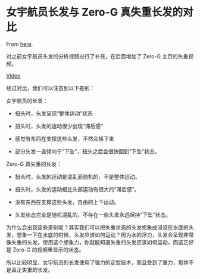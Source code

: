 # 女宇航员长发与 Zero-G 真失重长发的对比

From [here](https://yinwang1.substack.com/p/zero-g).

对之前女宇航员头发的分析视频进行了补充，在后面增加了 Zero-G 主页的失重视频。

[Video](https://www.youtube-nocookie.com/embed/gFPVTPQPFpA)

经过对比，我们可以注意到以下差别：

女宇航员的长发：

*   扭头时，头发呈现“整体运动”状态

*   扭头时，头发的运动很少出现“滞后感”

*   感觉有东西在支撑这些头发，不然会掉下来

*   部分头发一直倾向于“下坠”，扭头之后会很快回到“下坠”状态。

Zero-G 真失重的长发：

*   扭头时，头发的运动是混乱而随机的，不是整体运动。

*   扭头时，头发的运动相比头部运动有很大的“滞后感”。

*   没有东西在支撑这些头发，自由的上下运动。

*   头发状态完全是随机混乱的，不存在一些头发永远保持“下坠”状态。

为什么会出现这些差别呢？其实我们可以把失重状态的头发想象成浸没在水底的头发，想象一下在水底的时候，头发应该如何运动？因为水的浮力，头发会呈现非常像失重的头发。使用这个想象力，你就能知道失重的头发应该如何运动，而这正好是 Zero-G 的视频里显示的状态。

所以比较明显，女宇航员的长发使用了强力的定型技术，而且受到了重力，那并不是真正失重的长发。

